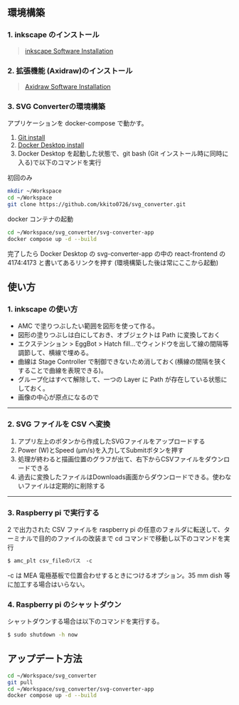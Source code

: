 ## 環境構築

### 1. inkscape のインストール

> [inkscape Software Installation](https://inkscape.org/release/inkscape-1.3/)

### 2. 拡張機能 (Axidraw)のインストール

> [Axidraw Software Installation](https://wiki.evilmadscientist.com/Axidraw_Software_Installation)

### 3. SVG Converterの環境構築

アプリケーションを docker-compose で動かす。

1. [Git install](https://qiita.com/T-H9703EnAc/items/4fbe6593d42f9a844b1c)
2. [Docker Desktop install](https://docs.docker.com/get-docker/)
3. Docker Desktop を起動した状態で、git bash (Git インストール時に同時に入る)で以下のコマンドを実行

初回のみ

```bash
mkdir ~/Workspace
cd ~/Workspace
git clone https://github.com/kkito0726/svg_converter.git
```

docker コンテナの起動

```bash
cd ~/Workspace/svg_converter/svg-converter-app
docker compose up -d --build
```

完了したら Docker Desktop の svg-converter-app の中の react-frontend の 4174:4173 と書いてあるリンクを押す (環境構築した後は常にここから起動)

## 使い方

### 1. inkscape の使い方

- AMC で塗りつぶしたい範囲を図形を使って作る。
- 図形の塗りつぶしは白にしておき、オブジェクトは Path に変換しておく
- エクステンション > EggBot > Hatch fill...でウィンドウを出して線の間隔等調節して、横線で埋める。
- 曲線は Stage Controller で制御できないため消しておく(横線の間隔を狭くすることで曲線を表現できる)。
- グループ化はすべて解除して、一つの Layer に Path が存在している状態にしておく。
- 画像の中心が原点になるので

---

### 2. SVG ファイルを CSV へ変換

1. アプリ左上のボタンから作成したSVGファイルをアップロードする
2. Power (W)とSpeed (μm/s)を入力してSubmitボタンを押す
3. 処理が終わると描画位置のグラフが出て、右下からCSVファイルをダウンロードできる
4. 過去に変換したファイルはDownloads画面からダウンロードできる。使わないファイルは定期的に削除する

---

### 3. Raspberry pi で実行する

2 で出力された CSV ファイルを raspberry pi の任意のフォルダに転送して、ターミナルで目的のファイルの改装まで cd コマンドで移動し以下のコマンドを実行

```bash
$ amc_plt csv_fileのパス　-c
```

-c は MEA 電極基板で位置合わせするときにつけるオプション。35 mm dish 等に加工する場合はいらない。

### 4. Raspberry pi のシャットダウン

シャットダウンする場合は以下のコマンドを実行する。

```bash
$ sudo shutdown -h now
```
## アップデート方法

```bash
cd ~/Workspace/svg_converter
git pull
cd ~/Workspace/svg_converter/svg-converter-app
docker compose up -d --build
```
